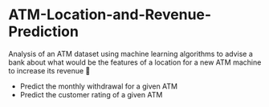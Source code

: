# ATM-Location-and-Revenue-Prediction
Analysis of an ATM dataset using machine learning algorithms to advise a bank about what would be the features of a location for a new ATM machine to increase its revenue 🏧
- Predict the monthly withdrawal for a given ATM
- Predict the customer rating of a given ATM
